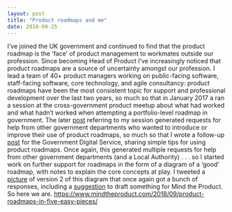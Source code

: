 ```yaml
---
layout: post
title: "Product roadmaps and me"
date: 2018-09-25
---
```


I’ve joined the UK government and continued to find that the product roadmap is the ‘face’ of product management to workmates outside our profession. Since becoming Head of Product I’ve increasingly noticed that product roadmaps are a source of uncertainty amongst our profession. I lead a team of 40+ product managers working on public-facing software, staff-facing software, core technology, and agile consultancy: product roadmaps have been the most consistent topic for support and professional development over the last two years, so much so that in January 2017 a ran a session at the cross-government product meetup about what had worked and what hadn’t worked when attempting a portfolio-level roadmap in government. The later [post](https://gds.blog.gov.uk/2017/03/27/how-we-are-using-roadmaps-in-government/) referring to my session generated requests for help from other government departments who wanted to introduce or improve their use of product roadmaps, so much so that I wrote a follow-up [post](https://gds.blog.gov.uk/2017/08/03/make-the-most-of-your-roadmap/) for the Government Digital Service, sharing simple tips for using product roadmaps. Once again, this generated multiple requests for help from other government departments (and a Local Authority) . . . so I started work on further support for roadmaps in the form of a diagram of a ‘good’ roadmap, with notes to explain the core concepts at play. I tweeted a [picture](https://twitter.com/scottcolfer/status/990995579621789696) of version 2 of this diagram that once again got a bunch of responses, including a [suggestion](https://twitter.com/bfgmartin/status/991242502610083840) to draft something for Mind the Product. So here we are. https://www.mindtheproduct.com/2018/09/product-roadmaps-in-five-easy-pieces/
